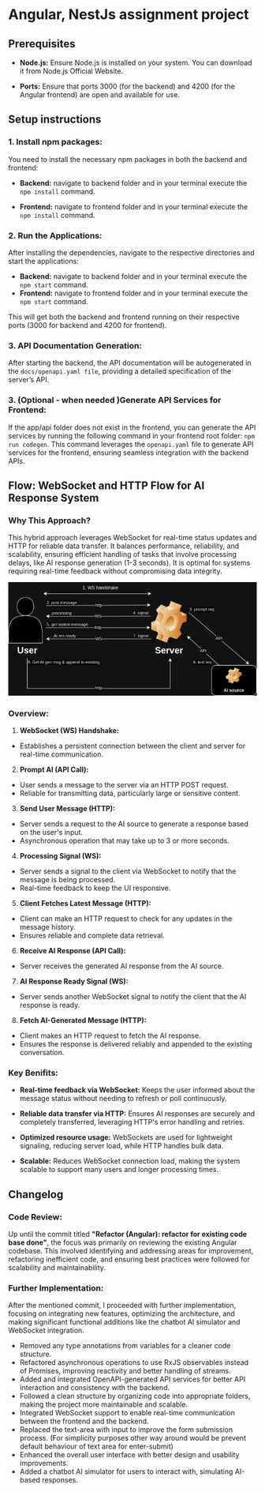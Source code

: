 # Angular, NestJs assignment project

## Prerequisites

* **Node.js:** Ensure Node.js is installed on your system.
You can download it from Node.js Official Website.

* **Ports:** Ensure that ports 3000 (for the backend) and 4200 (for the Angular frontend) are open and available for use.

## Setup instructions

### 1. Install npm packages:

 You need to install the necessary npm packages in both the backend and frontend:

* **Backend:** navigate to backend folder and in your terminal execute the `npm install` command.

* **Frontend:** navigate to frontend folder and in your terminal execute the `npm install` command.

### 2. Run the Applications:

After installing the dependencies, navigate to the respective directories and start the applications:

* **Backend:** navigate to backend folder and in your terminal execute the `npm start` command.
* **Frontend:** navigate to frontend folder and in your terminal execute the `npm start` command.

This will get both the backend and frontend running on their respective ports (3000 for backend and 4200 for frontend).

### 3. API Documentation Generation:

After starting the backend, the API documentation will be autogenerated in the `docs/openapi.yaml file`, providing a detailed specification of the server’s API.

### 3. (Optional - when needed )Generate API Services for Frontend:

If the app/api folder does not exist in the frontend, you can generate the API services by running the following command in your frontend root folder: `npm run codegen`. 
This command leverages the `openapi.yaml` file to generate API services for the frontend, ensuring seamless integration with the backend APIs.

## Flow: WebSocket and HTTP Flow for AI Response System

### Why This Approach?
This hybrid approach leverages WebSocket for real-time status updates and HTTP for reliable data transfer. It balances performance, reliability, and scalability, ensuring efficient handling of tasks that involve processing delays, like AI response generation (1-3 seconds). It is optimal for systems requiring real-time feedback without compromising data integrity.


![Hybrid http-ws flow](docsimages/WS-flow.png)


### Overview:
1. **WebSocket (WS) Handshake:**
* Establishes a persistent connection between the client and server for real-time communication.

2. **Prompt AI (API Call):**
* User sends a message to the server via an HTTP POST request.
* Reliable for transmitting data, particularly large or sensitive content.

3. **Send User Message (HTTP):**
* Server sends a request to the AI source to generate a response based on the user's input.
* Asynchronous operation that may take up to 3 or more seconds.

4. **Processing Signal (WS):**
* Server sends a signal to the client via WebSocket to notify that the message is being processed.
* Real-time feedback to keep the UI responsive.

5. **Client Fetches Latest Message (HTTP):**
* Client can make an HTTP request to check for any updates in the message history.
* Ensures reliable and complete data retrieval.

6. **Receive AI Response (API Call):**
* Server receives the generated AI response from the AI source.

7. **AI Response Ready Signal (WS):**
* Server sends another WebSocket signal to notify the client that the AI response is ready.

8. **Fetch AI-Generated Message (HTTP):**
* Client makes an HTTP request to fetch the AI response.
* Ensures the response is delivered reliably and appended to the existing conversation.

### Key Benifits:

* **Real-time feedback via WebSocket:** Keeps the user informed about the message status without needing to refresh or poll continuously.

* **Reliable data transfer via HTTP:** Ensures AI responses are securely and completely transferred, leveraging HTTP's error handling and retries.

* **Optimized resource usage:** WebSockets are used for lightweight signaling, reducing server load, while HTTP handles bulk data.

* **Scalable:** Reduces WebSocket connection load, making the system scalable to support many users and longer processing times.


## Changelog

### Code Review:

Up until the commit titled **"Refactor (Angular): refactor for existing code base done"**, the focus was primarily on reviewing the existing Angular codebase. This involved identifying and addressing areas for improvement, refactoring inefficient code, and ensuring best practices were followed for scalability and maintainability.


### Further Implementation:

After the mentioned commit, I proceeded with further implementation, focusing on integrating new features, optimizing the architecture, and making significant functional additions like the chatbot AI simulator and WebSocket integration.



* Removed any type annotations from variables for a cleaner code structure.
* Refactored asynchronous operations to use RxJS observables instead of Promises, improving reactivity and better handling of streams.
* Added and integrated OpenAPI-generated API services for better API interaction and consistency with the backend.
* Followed a clean structure by organizing code into appropriate folders, making the project more maintainable and scalable.
* Integrated WebSocket support to enable real-time communication between the frontend and the backend.
* Replaced the text-area with input to improve the form submission process. (For simplicity purposes other way around would be prevent default behaviour of text area for enter-submit)
* Enhanced the overall user interface with better design and usability improvements.
* Added a chatbot AI simulator for users to interact with, simulating AI-based responses.



